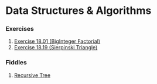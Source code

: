 # Data Structures & Algorithms

### Exercises

1. [Exercise 18.01 (BigInteger Factorial)](exercises/Exercise18_01.java)
2. [Exercise 18.19 (Sierpinski Triangle)](exercises/Exercise18_19.java)

### Fiddles

1. [Recursive Tree](fiddles/RecursiveTree.java)

